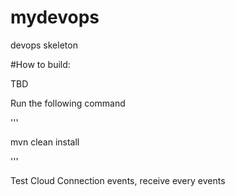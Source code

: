 # mydevops
devops skeleton

#How to build:

TBD

Run the following command

'''

mvn clean install

'''

Test Cloud Connection events, receive every events

